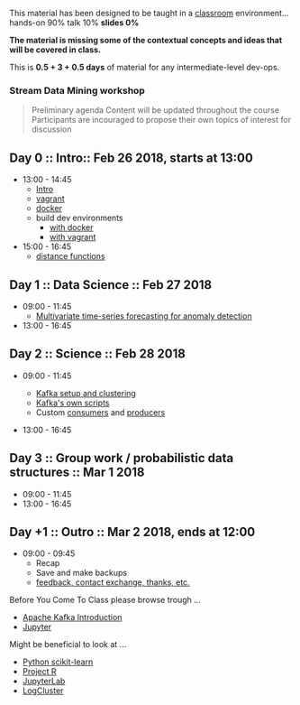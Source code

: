 
This material has been designed to be taught in a [classroom](https://ccdcoe.org/cyber-defence-monitoring-course-suite-module-2-1.html) environment... hands-on 90% talk 10% **slides 0%**

**The material is missing some of the contextual concepts and ideas that will be covered in class.**

This is **0.5 + 3 + 0.5 days** of material for any intermediate-level dev-ops.

### Stream Data Mining workshop

> Preliminary agenda
> Content will be updated throughout the course 
> Participants are incouraged to propose their own topics of interest for discussion

## Day 0 :: Intro:: Feb 26 2018, starts at 13:00

* 13:00 - 14:45
  * [Intro](/common/day_intro.md)
  * [vagrant](/common/vagrant.intro.md)
  * [docker](/common/docker.intro.md)
  * build dev environments 
    * [with docker](/SDM/docker/)
    * [with vagrant](/SDM/vagrant/)
* 15:00 - 16:45
  * [distance functions]()


## Day 1 :: Data Science :: Feb 27 2018

* 09:00 - 11:45
  * [Multivariate time-series forecasting for anomaly detection](/SDM)
* 13:00 - 16:45

## Day 2 :: Science :: Feb 28 2018

 * 09:00 - 11:45
   * [Kafka setup and clustering]()
   * [Kafka's own scripts]()
   * Custom [consumers]() and [producers]()

 * 13:00 - 16:45

## Day 3 :: Group work / probabilistic data structures :: Mar 1 2018

* 09:00 - 11:45
* 13:00 - 16:45


## Day +1 :: Outro :: Mar 2 2018, ends at 12:00

* 09:00 - 09:45
  * Recap
  * Save and make backups
  * [feedback, contact exchange, thanks, etc.](/common/Closing.md)



Before You Come To Class please browse trough ...

  * [Apache Kafka Introduction](https://kafka.apache.org/intro)
  * [Jupyter](http://jupyter.org/)

Might be beneficial to look at ...

  * [Python scikit-learn](http://scikit-learn.org)
  * [Project R](https://www.r-project.org/)
  * [JupyterLab](http://jupyterlab.readthedocs.io/en/stable/index.html)
  * [LogCluster](https://github.com/ristov/logcluster)

